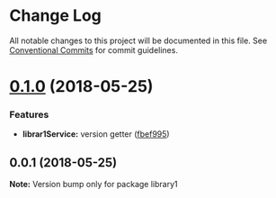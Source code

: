 # Change Log

All notable changes to this project will be documented in this file.
See [Conventional Commits](https://conventionalcommits.org) for commit guidelines.

<a name="0.1.0"></a>
# [0.1.0](https://andreasonny83/andreasonny83/angular6-monorepo-experiment/compare/v0.0.1...v0.1.0) (2018-05-25)


### Features

* **librar1Service:** version getter ([fbef995](https://andreasonny83/andreasonny83/angular6-monorepo-experiment/commits/fbef995))




<a name="0.0.1"></a>
## 0.0.1 (2018-05-25)




**Note:** Version bump only for package library1
